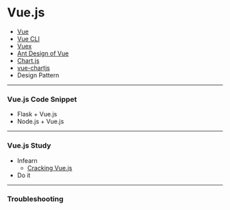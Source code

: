 # Vue.js
+ [Vue](https://vuejs.org/)
+ [Vue CLI](https://cli.vuejs.org/)
+ [Vuex](https://vuex.vuejs.org/)
+ [Ant Design of Vue](https://antdv.com/docs/vue/introduce/)
+ [Chart.js](https://www.chartjs.org/)
+ [vue-chartjs](https://vue-chartjs.org/)
+ Design Pattern

------------
### Vue.js Code Snippet
+ Flask + Vue.js
+ Node.js + Vue.js

------------
### Vue.js Study
+ Infearn
  + [Cracking Vue.js](https://joshua1988.github.io/vue-camp/)
+ Do it

-----------

### Troubleshooting
